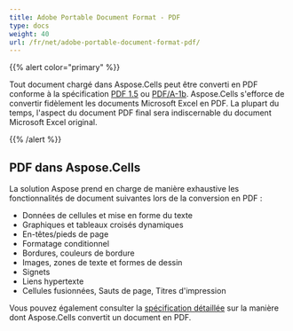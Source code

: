 ```yaml
---
title: Adobe Portable Document Format - PDF
type: docs
weight: 40
url: /fr/net/adobe-portable-document-format-pdf/
---
```


{{% alert color="primary" %}} 

Tout document chargé dans Aspose.Cells peut être converti en PDF conforme à la spécification [PDF 1.5](https://docs.fileformat.com/pdf/) ou [PDF/A-1b](https://docs.fileformat.com/pdf/a/). Aspose.Cells s'efforce de convertir fidèlement les documents Microsoft Excel en PDF. La plupart du temps, l'aspect du document PDF final sera indiscernable du document Microsoft Excel original.

{{% /alert %}} 
## **PDF dans Aspose.Cells**
La solution Aspose prend en charge de manière exhaustive les fonctionnalités de document suivantes lors de la conversion en PDF :

- Données de cellules et mise en forme du texte
- Graphiques et tableaux croisés dynamiques
- En-têtes/pieds de page
- Formatage conditionnel
- Bordures, couleurs de bordure
- Images, zones de texte et formes de dessin
- Signets
- Liens hypertexte
- Cellules fusionnées, Sauts de page, Titres d'impression

Vous pouvez également consulter la [spécification détaillée](https://docs.aspose.com/cells/net/convert-excel-workbook-to-pdf/) sur la manière dont Aspose.Cells convertit un document en PDF.

